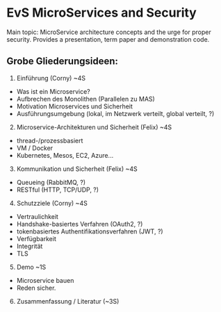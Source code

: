 # EvS MicroServices and Security

Main topic: MicroService architecture concepts and the urge for proper security. Provides a presentation, term paper and demonstration code.


## Grobe Gliederungsideen:
1. Einführung (Corny) ~4S
  * Was ist ein Microservice?
  * Aufbrechen des Monolithen (Parallelen zu MAS)
  * Motivation Microservices und Sicherheit
  * Ausführungsumgebung (lokal, im Netzwerk verteilt, global verteilt, ?)
2. Microservice-Architekturen und Sicherheit (Felix) ~4S
  * thread-/prozessbasiert
  * VM / Docker
  * Kubernetes, Mesos, EC2, Azure...
3. Kommunikation und Sicherheit (Felix) ~4S
  * Queueing (RabbitMQ, ?)
  * RESTful (HTTP, TCP/UDP, ?)
4. Schutzziele (Corny) ~4S
  * Vertraulichkeit
  * Handshake-basiertes Verfahren (OAuth2, ?)
  * tokenbasiertes Authentifikationsverfahren (JWT, ?)
  * Verfügbarkeit
  * Integrität
  * TLS
5. Demo ~1S
  * Microservice bauen
  * Reden sicher.
6. Zusammenfassung / Literatur (~3S)
